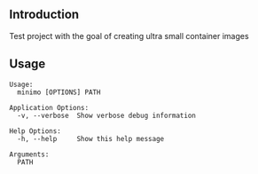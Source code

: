 ## Introduction
Test project with the goal of creating ultra small container images

## Usage
```
Usage:
  minimo [OPTIONS] PATH

Application Options:
  -v, --verbose  Show verbose debug information

Help Options:
  -h, --help     Show this help message

Arguments:
  PATH
```
